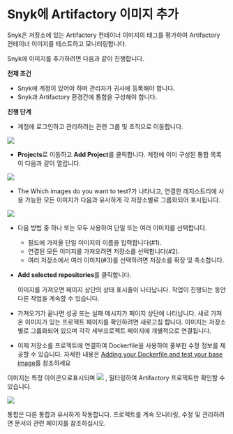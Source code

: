 # Snyk에 Artifactory 이미지 추가

Snyk은 저장소에 있는 Artifactory 컨테이너 이미지의 태그를 평가하여 Artifactory 컨테이너 이미지를 테스트하고 모니터링합니다.

Snyk에 이미지를 추가하려면 다음과 같이 진행합니다.

**전제 조건**

* Snyk에 계정이 있어야 하며 관리자가 귀사에 등록해야 합니다.
* Snyk과 Artifactory 환경간에 통합을 구성해야 합니다.

**진행 단계**

* 계정에 로그인하고 관리하려는 관련 그룹 및 조직으로 이동합니다.

![](<../../../../.gitbook/assets/add-artifactory-images (1) (2) (20).gif>)

* **Projects**로 이동하고 **Add Project**를 클릭합니다. 계정에 이미 구성된 통합 목록이 다음과 같이 열립니다.

![](../../../../.gitbook/assets/uuid-dd01aab7-482f-0fc2-01de-c2427a14a0e0-en.png)

* The Which images do you want to test?가 나타나고, 연결한 레지스트리에 사용 가능한 모든 이미지가 다음과 유사하게 각 저장소별로 그룹화되어 표시됩니다.

![](<../../../../.gitbook/assets/uuid-bd9cf629-f5fb-b28b-1fc1-40df2367a7f9-en (1) (1) (2) (4) (2) (10).png>)

* 다음 방법 중 하나 또는 모두 사용하여 단일 또는 여러 이미지를 선택합니다.
  * 필드에 가져올 단일 이미지의 이름을 입력합니다(#1).
  * 연결된 모든 이미지를 가져오려면 저장소를 선택합니다(#2).
  * 여러 저장소에서 여러 이미지(#3)를 선택하려면 저장소를 확장 및 축소합니다.
*   **Add selected repositories**를 클릭합니다.

    이미지를 가져오면 페이지 상단의 상태 표시줄이 나타납니다. 작업이 진행되는 동안 다른 작업을 계속할 수 있습니다.
* 가져오기가 끝나면 성공 또는 실패 메시지가 페이지 상단에 나타납니다. 새로 가져온 이미지가 있는 프로젝트 페이지를 확인하려면 새로고침 합니다. 이미지는 저장소별로 그룹화되어 있으며 각각 세부프로젝트 페이지에 개별적으로 연결됩니다.
* 이제 저장소를 프로젝트에 연결하여 Dockerfile을 사용하여 풍부한 수정 정보를 제공할 수 있습니다. 자세한 내용은 [Adding your Dockerfile and test your base image](https://support.snyk.io/hc/articles/360003916218#UUID-9ab347a6-8af0-ef6c-5ebd-cec21fbfab29)를 참조하세요

이미지는 특정 아이콘으로표시되며 ![](../../../../.gitbook/assets/uuid-d083d5fe-780a-cf2f-18db-42720db8c5a1-en.png) , 필터링하여 Artifactory 프로젝트만 확인할 수 있습니다.

![](../../../../.gitbook/assets/uuid-5c95894c-97d8-a6a9-0969-7c5fee541211-en.png)

통합은 다른 통합과 유사하게 작동합니다. 프로젝트를 계속 모니터링, 수정 및 관리하려면 문서의 관련 페이지를 참조하십시오.

